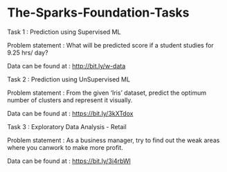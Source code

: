 # The-Sparks-Foundation-Tasks

Task 1 : Prediction using Supervised ML

Problem statement : What will be predicted score if a student studies for 9.25 hrs/ day?

Data can be found at : http://bit.ly/w-data


Task 2 : Prediction using UnSupervised ML

Problem statement : From the given ‘Iris’ dataset, predict the optimum number of clusters and represent it visually.

Data can be found at : https://bit.ly/3kXTdox

Task 3 : Exploratory Data Analysis - Retail

Problem statement : As a business manager, try to find out the weak areas where you canwork to make more profit.

Data can be found at : https://bit.ly/3i4rbWl
